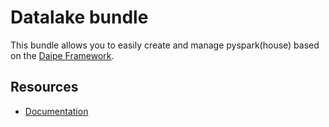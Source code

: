 # Datalake bundle

This bundle allows you to easily create and manage pyspark(house) based on the [Daipe Framework](https://www.daipe.ai).  

## Resources

* [Documentation](https://docs.daipe.ai/data-pipelines-workflow/managing-pyspark/)
